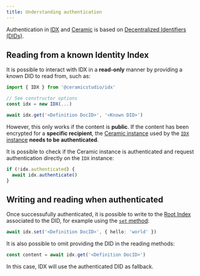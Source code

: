```yaml
---
title: Understanding authentication
---
```


Authentication in [IDX](idx-terminology.md#identity-index--idx) and [Ceramic](idx-terminology.md#ceramic) is based on [Decentralized Identifiers (DIDs)](idx-terminology.md#did).

## Reading from a known Identity Index

It is possible to interact with IDX in a **read-only** manner by providing a known DID to read from, such as:

```ts
import { IDX } from '@ceramicstudio/idx'

// See constructor options
const idx = new IDX(...)

await idx.get('<Definition DocID>', '<Known DID>')
```

However, this only works if the content is **public**. If the content has been encrypted for a **specific recipient**, the [Ceramic instance](idx-apis.md#ceramicapi) used by the [`IDX` instance](idx-apis.md#idx-class) **needs to be authenticated**.

It is possible to check if the Ceramic instance is authenticated and request authentication directly on the `IDX` instance:

```ts
if (!idx.authenticated) {
  await idx.authenticate()
}
```

## Writing and reading when authenticated

Once successufully authenticated, it is possible to write to the [Root Index](idx-terminology.md#root-index) associated to the DID, for example using the [`set` method](idx-apis.md#set):

```ts
await idx.set('<Definition DocID>', { hello: 'world' })
```

It is also possible to omit providing the DID in the reading methods:

```ts
const content = await idx.get('<Definition DocID>')
```

In this case, IDX will use the authenticated DID as fallback.
